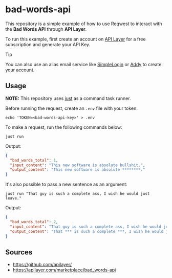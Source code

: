 # bad-words-api

This repository is a simple example of how to use Reqwest to interact with the **Bad Words API** through **API Layer**.

To run this example, first create an account on [API Layer](https://apilayer.com/) for a free subscription and generate your API Key.

> [!TIP]
> You can also use an alias email service like [SimpleLogin](https://simplelogin.io/) or [Addy](https://addy.io/) to create your account.

## Usage

**NOTE:** This repository uses [just](https://github.com/casey/just) as a command task runner.

Before running the request, create an `.env` file with your token:
```shell
echo 'TOKEN=<bad-words-api-key>' > .env
```

To make a request, run the following commands below:
```shell
just run
```

Output:
```json
{
  "bad_words_total": 1,
  "input_content": "This new software is absolute bullshit.",
  "output_content": "This new software is absolute ********."
}
```

It's also possible to pass a new sentence as an argument:
```shell
just run "That guy is such a complete ass, I wish he would just leave."
```

Output:
```json
{
  "bad_words_total": 2,
  "input_content": "That guy is such a complete ass, I wish he would just leave.",
  "output_content": "That *** is such a complete ***, I wish he would just leave."
}
```

## Sources

- https://github.com/apilayer/
- https://apilayer.com/marketplace/bad_words-api